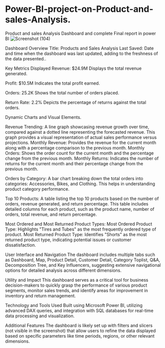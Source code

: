 # Power-BI-project-on-Product-and-sales-Analysis.
Product and sales Analysis Dashboard and complete Final report in power BI
![Screenshot (104)](https://github.com/user-attachments/assets/76e162e5-d266-4b86-99aa-be1077c8ecdf)

Dashboard Overview
Title: Products and Sales Analysis
Last Saved: Date and time when the dashboard was last updated, adding to the freshness of the data presented..

Key Metrics Displayed
Revenue: $24.9M
Displays the total revenue generated.

Profit: $10.5M
Indicates the total profit earned.

Orders: 25.2K
Shows the total number of orders placed.

Return Rate: 2.2%
Depicts the percentage of returns against the total orders.


Dynamic Charts and Visual Elements.

Revenue Trending:
A line graph showcasing revenue growth over time, compared against a dotted line representing the forecasted revenue. This graph provides a visual representation of actual sales performance versus projections.
Monthly Revenue: Provides the revenue for the current month along with a percentage comparison to the previous month.
Monthly Orders: Shows the order count for the current month and the percentage change from the previous month.
Monthly Returns: Indicates the number of returns for the current month and their percentage change from the previous month.


Orders by Category:
A bar chart breaking down the total orders into categories: Accessories, Bikes, and Clothing. This helps in understanding product category performance.

Top 10 Products:
A table listing the top 10 products based on the number of orders, revenue generated, and return percentage. This table includes detailed columns for each product, such as the product name, number of orders, total revenue, and return percentage.

Most Ordered and Most Returned Product Types:
Most Ordered Product Type: Highlights "Tires and Tubes" as the most frequently ordered type of product.
Most Returned Product Type: Identifies "Shorts" as the most returned product type, indicating potential issues or customer dissatisfaction.

User Interface and Navigation
The dashboard includes multiple tabs such as Dashboard, Map, Product Detail, Customer Detail, Category Toplist, Q&A, Decomposition Tree, and Key Influencers, suggesting extensive navigational options for detailed analysis across different dimensions.

Utility and Impact
This dashboard serves as a critical tool for business decision-makers to quickly grasp the performance of various product segments, monitor sales trends, and identify areas for improvement in inventory and return management.

Technology and Tools Used
Built using Microsoft Power BI, utilizing advanced DAX queries, and integration with SQL databases for real-time data processing and visualization.

Additional Features
The dashboard is likely set up with filters and slicers (not visible in the screenshot) that allow users to refine the data displayed based on specific parameters like time periods, regions, or other relevant dimensions.
